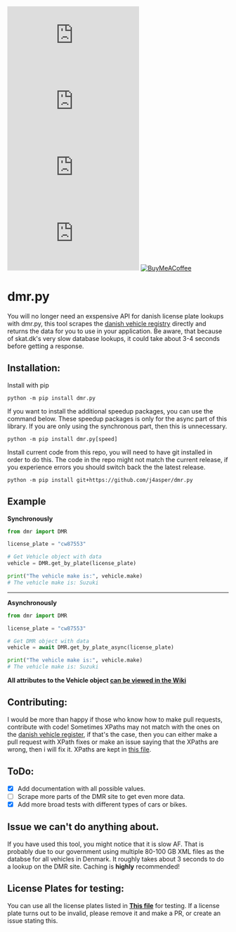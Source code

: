 [![PyPI - Python Version](https://img.shields.io/pypi/pyversions/dmr.py?style=for-the-badge)](https://www.python.org/downloads/)
[![PyPI](https://img.shields.io/pypi/v/dmr.py?style=for-the-badge)](https://pypi.org/project/dmr.py/)
[![PyPI - Downloads](https://img.shields.io/pypi/dm/dmr.py?style=for-the-badge)](https://pypi.org/project/dmr.py/)  
[![GitHub](https://img.shields.io/github/license/j4asper/dmr.py?style=for-the-badge)](https://github.com/j4asper/dmr.py/blob/main/LICENSE)
[![BuyMeACoffee](https://img.shields.io/badge/Buy%20Me%20a%20Coffee-ffdd00?style=for-the-badge&logo=buy-me-a-coffee&logoColor=black)](https://www.buymeacoffee.com/jazper 'Click here to donate')  

# dmr.py

You will no longer need an exspensive API for danish license plate lookups with dmr.py, this tool scrapes the [danish vehicle registry](https://motorregister.skat.dk/dmr-kerne/koeretoejdetaljer/visKoeretoej 'motorregister.skat.dk') directly and returns the data for you to use in your application. Be aware, that because of skat.dk's very slow database lookups, it could take about 3-4 seconds before getting a response.  

## Installation:

Install with pip

```console
python -m pip install dmr.py
```  

If you want to install the additional speedup packages, you can use the command below. These speedup packages is only for the async part of this library. If you are only using the synchronous part, then this is unnecessary.

```console
python -m pip install dmr.py[speed]
```

Install current code from this repo, you will need to have git installed in order to do this. The code in the repo might not match the current release, if you experience errors you should switch back the the latest release.

```console
python -m pip install git+https://github.com/j4asper/dmr.py
```

## Example  

**Synchronously**

```python
from dmr import DMR

license_plate = "cw87553"

# Get Vehicle object with data
vehicle = DMR.get_by_plate(license_plate)

print("The vehicle make is:", vehicle.make)
# The vehicle make is: Suzuki
```

---

**Asynchronously**  

```python
from dmr import DMR

license_plate = "cw87553"

# Get DMR object with data
vehicle = await DMR.get_by_plate_async(license_plate)

print("The vehicle make is:", vehicle.make)
# The vehicle make is: Suzuki
```

**All attributes to the Vehicle object [can be viewed in the Wiki](https://github.com/j4asper/dmr.py/wiki/DMR-Attributes 'Click here to go to the Wiki')**

## Contributing:

I would be more than happy if those who know how to make pull requests, contribute with code! Sometimes XPaths may not match with the ones on the [danish vehicle register](https://motorregister.skat.dk/dmr-kerne/koeretoejdetaljer/visKoeretoej 'motorregister.skat.dk'), if that's the case, then you can either make a pull request with XPath fixes or make an issue saying that the XPaths are wrong, then i will fix it. XPaths are kept in [this file](https://github.com/j4asper/dmr.py/blob/main/dmr/utils/xpaths.py).  

## ToDo:

- [x] Add documentation with all possible values.  
- [ ] Scrape more parts of the DMR site to get even more data. 
- [x] Add more broad tests with different types of cars or bikes.  

## Issue we can't do anything about.

If you have used this tool, you might notice that it is slow AF. That is probably due to our government using multiple 80-100 GB XML files as the databse for all vehicles in Denmark. It roughly takes about 3 seconds to do a lookup on the DMR site. Caching is __highly__ recommended!  

## License Plates for testing:

You can use all the license plates listed in [**This file**](https://github.com/j4asper/dmr.py/blob/main/license_plates.txt 'Click here') for testing. If a license plate turns out to be invalid, please remove it and make a PR, or create an issue stating this.
